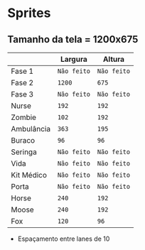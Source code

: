 # Sprites

## Tamanho da tela = 1200x675
|                |Largura                        |Altura                       |
|----------------|-------------------------------|-----------------------------|
|Fase 1          |`Não feito`                    |`Não feito`                  |
|Fase 2          |`1200`                         |`675`                        |
|Fase 3          |`Não feito`                    |`Não feito`                  |
|Nurse           |`192`                          |`192`                        |
|Zombie          |`102`                          |`192`                        |
|Ambulância      |`363`                          |`195`                        |
|Buraco          |`96`                           |`96`                         |
|Seringa         |`Não feito`                    |`Não feito`                  |
|Vida            |`Não feito`                    |`Não feito`                  |
|Kit Médico      |`Não feito`                    |`Não feito`                  |
|Porta           |`Não feito`                    |`Não feito`                  |
|Horse           |`240`                          |`192`                        |
|Moose           |`240`                          |`192`                        |
|Fox             |`120`                          |`96`                         |

- Espaçamento entre lanes de 10